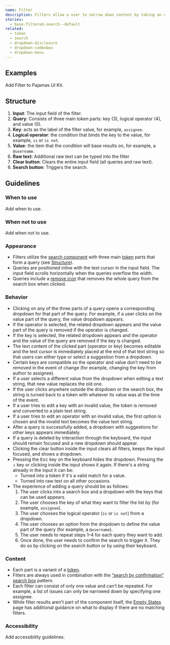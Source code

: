 ```yaml
---
name: Filter
description: Filters allow a user to narrow down content by taking an existing list and removing items based on criteria that matches or doesn’t.
stories:
  - base-filtered-search--default
related:
  - token
  - search
  - dropdown-disclosure
  - dropdown-combobox
  - dropdown-menu
---
```


## Examples

<story-viewer story-name="base-filtered-search--default" title="Filtered search"></story-viewer>

<todo>Add Filter to Pajamas UI Kit.</todo>

## Structure

<figure-img alt="Numbered diagram of a filter structure" label="Filter structure" src="/img/filter-structure.svg"></figure-img>

1. **Input**: The input field of the filter.
2. **Query**: Consists of three main token parts: key (3), logical operator (4), and value (5).
3. **Key**: acts as the label of the filter value, for example, `assignee`.
4. **Logical operator**: the condition that binds the key to the value, for example, `is` or `is not`.
5. **Value**: the item that the condition will base results on, for example, a `@username`.
6. **Raw text**: Additional raw text can be typed into the filter
7. **Clear button**: Clears the entire input field (all queries and raw text).
8. **Search button**: Triggers the search.

## Guidelines

### When to use

<todo>Add when to use.</todo>

### When not to use

<todo>Add when not to use.</todo>

### Appearance

- Filters utilize the [search component](/components/search/) with three main [token](/components/token/) parts that form a query (see [Structure](#structure)).
- Queries are positioned inline with the text cursor in the input field. The input field scrolls horizontally when the queries overflow the width.
- Queries include a [remove icon](http://gitlab-org.gitlab.io/gitlab-svgs/?q=~close) that removes the whole query from the search box when clicked.

### Behavior

- Clicking on any of the three parts of a query opens a corresponding dropdown for that part of the query. For example, if a user clicks on the value part of the query, the value dropdown appears.
- If the operator is selected, the related dropdown appears and the value part of the query is removed if the operator is changed.
- If the key is selected, the related dropdown appears and the operator and the value of the query are removed if the key is changed.
- The text content of the clicked part (operator or key) becomes editable and the text cursor is immediately placed at the end of that text string so that users can either type or select a suggestion from a dropdown.
- Certain keys are compatible so the operator and value don’t need to be removed in the event of change (for example, changing the key from author to assignee).
- If a user selects a different value from the dropdown when editing a text string, that new value replaces the old one.
- If the user clicks anywhere outside the dropdown or the search box, the string is turned back to a token with whatever its value was at the time of the event.
- If a user tries to edit a key with an invalid value, the token is removed and converted to a plain text string.
- If a user tries to edit an operator with an invalid value, the first option is chosen and the invalid text becomes the value text string.
- After a query is successfully added, a dropdown with suggestions for other keys appears immediately.
- If a query is deleted by interaction through the keyboard, the input should remain focused and a new dropdown should appear.
- Clicking the clear button inside the input clears all filters, keeps the input focused, and shows a dropdown.
- Pressing the <kbd>Esc</kbd> key on the keyboard hides the dropdown. Pressing the <kbd>↓</kbd> key or clicking inside the input shows it again. If there's a string already in the input it can be:
  - Turned into a token if it's a valid match for a value.
  - Turned into raw text on all other occasions.
- The experience of adding a query should be as follows:
  1. The user clicks into a search box and a dropdown with the keys that can be used appears.
  1. The user chooses the key of what they want to filter the list by (for example, `assignee`).
  1. The user chooses the logical operator (`is` or `is not`) from a dropdown.
  1. The user chooses an option from the dropdown to define the value part of the query (for example, a `@username`).
  1. The user needs to repeat steps 1–4 for each query they want to add.
  1. Once done, the user needs to confirm the search to trigger it. They do so by clicking on the search button or by using their keyboard.

### Content

- Each part is a variant of a [token](/components/token/).
- Filters are always used in combination with the [“search by confirmation” search box](/components/search/#variants) pattern.
- Each filter can consist of only one value and can’t be repeated. For example, a list of issues can only be narrowed down by specifying one assignee.
- While filter results aren't part of the component itself, the [Empty States](/patterns/empty-states#empty-search-results) page has additional guidance on what to display if there are no matching filters.

### Accessibility

<todo>Add accessibility guidelines.</todo>

